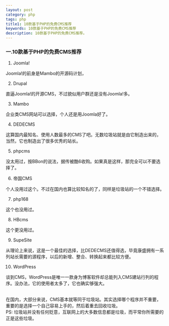 ```yaml
---
layout: post
category: php
tags: php 
title1: 10款基于PHP的免费CMS推荐
keywords: 10款基于PHP的免费CMS推荐
description: 10款基于PHP的免费CMS推荐。
---
```


### 一.10款基于PHP的免费CMS推荐

1. Joomla!

Joomla!的前身是Mambo的开源码计划，

2. Drupal

直逼Joomla!的开源CMS，不过貌似用户群还是没有Joomla!多。

3. Mambo

企业类CMS网站可以选择，个人还是用Joomla好了。

4. DEDECMS

这算国内最知名、使用人数最多的CMS了吧。无数垃圾站就是由它制造出来的，当然，它也制造出了很多优秀的站长。

5. phpcms

没太用过，按BBon的说法，据传被酷6收购。如果真是这样，那完全可以不要选择了。

6. 帝国CMS

个人没用过这个。不过在国内也算比较知名的了，同样是垃圾站的一个不错选择。

7. php168

这个也没用过。

8. HBcms

这个更没用过。

9. SupeSite

从理论上来说，这是一个最佳的选择，比DEDECMS还值得选，毕竟康盛拥有一系列站长需要的源程序，以后的新增、整合、转换起来都比较方便。

10. WordPress

谈到CMS，WordPress是唯一一款身为博客软件却总能列入CMS建站行列的程序。没办法，它的使用者太多了，它也确实够强大。

<br>
在国内，大部分来说，CMS基本就等同于垃圾站。其实选择哪个程序并不重要，重要的是选择一个自己容易上手的，然后着重去回收垃圾。

<br>
PS:  垃圾站并没有任何贬意，互联网上的大多数信息都是垃圾，而平常你所需要的正是这些垃圾。